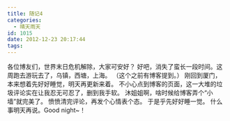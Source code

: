 ```yaml
---
title: 随记4
categories:
  - 晴天雨天
id: 1015
date: 2012-12-23 20:17:44
tags:
---
```


各位博友们，世界末日危机解除，大家可安好？
好吧，消失了蛮长一段时间。这周跑去游玩去了，乌镇，西塘，上海。
（这个之前有博客提到。）
刚回到厦门，本来想着先好好睡觉，明天再更新来着。
不小心点到博客的页面，这一大堆的垃圾评论实在让我忍无可忍了，删到我手软。 
沐姐姐啊，啥时候给博客弄个“小墙”就完美了。 
愤愤清完评论，再发个心情表个态。
于是乎先好好睡一觉。 什么事明天再说。Good night~！
